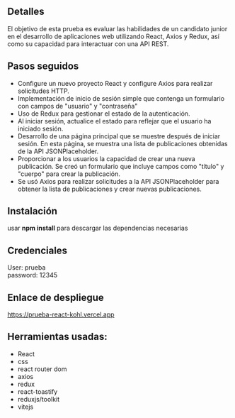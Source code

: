 ## Detalles
El objetivo de esta prueba es evaluar las habilidades de un candidato junior en el
desarrollo de aplicaciones web utilizando React, Axios y Redux, así como su capacidad
para interactuar con una API REST.

## Pasos seguidos
* Configure un nuevo proyecto React y configure Axios para realizar solicitudes HTTP.
* Implementación de inicio de sesión simple que contenga un formulario con campos de "usuario" y "contraseña"
* Uso de Redux para gestionar el estado de la autenticación.
* Al iniciar sesión, actualice el estado para reflejar que el usuario ha iniciado sesión.
* Desarrollo de una página principal que se muestre después de iniciar sesión. En esta
página, se muestra una lista de publicaciones obtenidas de la API JSONPlaceholder.
* Proporcionar a los usuarios la capacidad de crear una nueva publicación. Se creó un formulario que incluye campos como "título" y "cuerpo" para crear la publicación.
* Se usó Axios para realizar solicitudes a la API JSONPlaceholder para obtener la lista de publicaciones y crear nuevas publicaciones.


## Instalación
usar **npm install** para descargar las dependencias necesarias

## Credenciales
User: prueba
<br/>
password: 12345

## Enlace de despliegue
https://prueba-react-kohl.vercel.app

## Herramientas usadas:
* React
* css
* react router dom
* axios
* redux
* react-toastify
* reduxjs/toolkit
* vitejs
